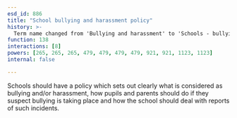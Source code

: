 ```yaml
---
esd_id: 886
title: "School bullying and harassment policy"
history: >-
  Term name changed from 'Bullying and harassment' to 'Schools - bullying and harassment policy' in version 3.00.
function: 138
interactions: [8]
powers: [265, 265, 265, 479, 479, 479, 479, 921, 921, 1123, 1123]
internal: false

---
```


Schools should have a policy which sets out clearly what is considered as bullying and/or harassment, how pupils and parents should do if they suspect bullying is taking place and how the school should deal with reports of such incidents.

